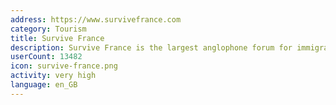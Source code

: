 ```yaml
---
address: https://www.survivefrance.com
category: Tourism
title: Survive France
description: Survive France is the largest anglophone forum for immigrants in France
userCount: 13482
icon: survive-france.png
activity: very high
language: en_GB
---
```

